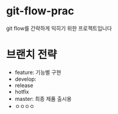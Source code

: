 # git-flow-prac
git flow를 간략하게 익히기 위한 프로젝트입니다

# 브랜치 전략
- feature: 기능별 구현
- develop: 
- release
- hotfix
- master: 최종 제품 출시용
-   ㅇㅇㅇㅇ
